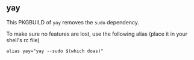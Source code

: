 ## yay

This PKGBUILD of `yay` removes the `sudo` dependency.

To make sure no features are lost, use the following alias (place it in your shell's rc file)

```
alias yay="yay --sudo $(which doas)"
```

